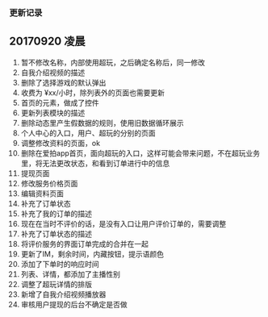 ### 更新记录

20170920 凌晨
---
1. 暂不修改名称，内部使用超玩，之后确定名称后，同一修改
2. 自我介绍视频的描述
3. 删除了选择游戏的默认弹出
4. 收费为 ¥xx/小时，除列表外的页面也需要更新
5. 首页的元素，做成了控件
6. 更新列表模块的描述
7. 删除动态里产生假数据的规则，使用旧数据循环展示
8. 个人中心的入口，用户、超玩的分别的页面
9. 调整修改资料的页面，ok
10. 删除在爱拍app首页，面向超玩的入口，这样可能会带来问题，不在超玩业务里，将无法更改状态，和看到订单进行中的信息
11. 提现页面
12. 修改服务价格页面
13. 编辑资料页面
14. 补充了订单状态
15. 补充了我的订单的描述
16. 现在在当时不评价的话，是没有入口让用户评价订单的，需要调整
17. 补充了订单状态的描述
18. 将评价服务的界面订单完成的合并在一起
19. 更新了IM，剩余时间，内藏按钮，提示语颜色
20. 添加了下单时的响应时间
21. 列表、详情，都添加了主播性别
22. 调整了超玩详情的排版
23. 新增了自我介绍视频播放器
24. 审核用户提现的后台不确定是否做

